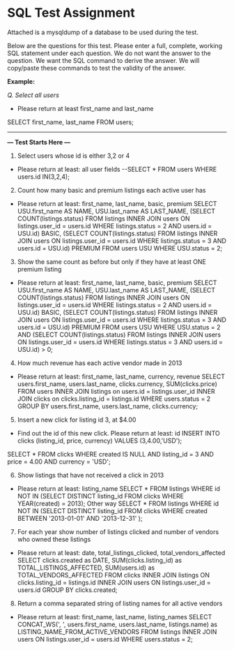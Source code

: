 # SQL Test Assignment

Attached is a mysqldump of a database to be used during the test.

Below are the questions for this test. Please enter a full, complete, working SQL statement under each question. We do not want the answer to the question. We want the SQL command to derive the answer. We will copy/paste these commands to test the validity of the answer.

**Example:**

_Q. Select all users_

- Please return at least first_name and last_name

SELECT first_name, last_name FROM users;


------

**— Test Starts Here —**

1. Select users whose id is either 3,2 or 4
- Please return at least: all user fields
--SELECT *
FROM users
WHERE users.id IN(3,2,4);

2. Count how many basic and premium listings each active user has
- Please return at least: first_name, last_name, basic, premium
SELECT USU.first_name AS NAME, USU.last_name AS LAST_NAME,
(SELECT COUNT(listings.status) FROM listings INNER JOIN users ON listings.user_id = users.id WHERE listings.status = 2 AND users.id = USU.id) BASIC,
(SELECT COUNT(listings.status) FROM listings INNER JOIN users ON listings.user_id = users.id WHERE listings.status = 3 AND users.id = USU.id) PREMIUM
FROM users USU WHERE USU.status = 2;

3. Show the same count as before but only if they have at least ONE premium listing
- Please return at least: first_name, last_name, basic, premium
SELECT USU.first_name AS NAME, USU.last_name AS LAST_NAME,
(SELECT COUNT(listings.status) FROM listings INNER JOIN users ON listings.user_id = users.id WHERE listings.status = 2 AND users.id = USU.id) BASIC,
(SELECT COUNT(listings.status) FROM listings INNER JOIN users ON listings.user_id = users.id WHERE listings.status = 3 AND users.id = USU.id) PREMIUM
FROM users USU WHERE USU.status = 2
AND (SELECT COUNT(listings.status) FROM listings INNER JOIN users ON listings.user_id = users.id WHERE listings.status = 3 AND users.id = USU.id) > 0;

4. How much revenue has each active vendor made in 2013
- Please return at least: first_name, last_name, currency, revenue
SELECT users.first_name, users.last_name, clicks.currency, SUM(clicks.price)
FROM users
INNER JOIN listings on users.id = listings.user_id
INNER JOIN clicks on clicks.listing_id = listings.id
WHERE users.status = 2
GROUP BY users.first_name, users.last_name, clicks.currency;

5. Insert a new click for listing id 3, at $4.00
- Find out the id of this new click. Please return at least: id
INSERT INTO clicks (listing_id, price, currency)
VALUES (3,4.00,'USD');

SELECT *
FROM clicks
WHERE created IS NULL AND listing_id = 3 AND price = 4.00 AND currency = 'USD';

6. Show listings that have not received a click in 2013
- Please return at least: listing_name
SELECT *
FROM listings
WHERE id NOT IN (SELECT DISTINCT listing_id FROM clicks WHERE YEAR(created) = 2013);
Other way
SELECT *
FROM listings
WHERE id NOT IN (SELECT DISTINCT listing_id FROM clicks WHERE created BETWEEN '2013-01-01' AND '2013-12-31' );

7. For each year show number of listings clicked and number of vendors who owned these listings
- Please return at least: date, total_listings_clicked, total_vendors_affected
SELECT clicks.created as DATE, SUM(clicks.listing_id) as TOTAL_LISTINGS_AFFECTED, SUM(users.id) as TOTAL_VENDORS_AFFECTED
FROM clicks
INNER JOIN listings ON clicks.listing_id = listings.id
INNER JOIN users ON listings.user_id = users.id
GROUP BY clicks.created;

8. Return a comma separated string of listing names for all active vendors
- Please return at least: first_name, last_name, listing_names
SELECT CONCAT_WS(', ', users.first_name, users.last_name, listings.name) as LISTING_NAME_FROM_ACTIVE_VENDORS
FROM listings
INNER JOIN users ON listings.user_id = users.id
WHERE users.status = 2;